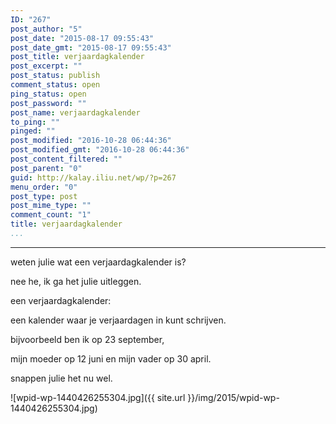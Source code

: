 ```yaml
---
ID: "267"
post_author: "5"
post_date: "2015-08-17 09:55:43"
post_date_gmt: "2015-08-17 09:55:43"
post_title: verjaardagkalender
post_excerpt: ""
post_status: publish
comment_status: open
ping_status: open
post_password: ""
post_name: verjaardagkalender
to_ping: ""
pinged: ""
post_modified: "2016-10-28 06:44:36"
post_modified_gmt: "2016-10-28 06:44:36"
post_content_filtered: ""
post_parent: "0"
guid: http://kalay.iliu.net/wp/?p=267
menu_order: "0"
post_type: post
post_mime_type: ""
comment_count: "1"
title: verjaardagkalender
...
```

---

weten julie wat een verjaardagkalender is?

nee he, ik ga het julie uitleggen.

een verjaardagkalender:

een kalender waar je verjaardagen in kunt schrijven.

bijvoorbeeld ben ik op 23 september,

mijn moeder op 12 juni en mijn vader op 30 april.

snappen julie het nu wel.

![wpid-wp-1440426255304.jpg]({{ site.url }}/img/2015/wpid-wp-1440426255304.jpg)

